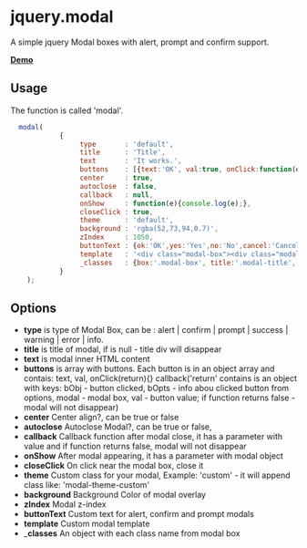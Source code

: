 jquery.modal
============

A simple jquery Modal boxes with alert, prompt and confirm support.

__<a href="http://creativedream.net/plugins/jquery.modal/" target="_blank">Demo</a>__

Usage
-------
The function is called 'modal'.
~~~ javascript
  modal(
			{
				 type       : 'default',
				 title      : 'Title',
				 text       : 'It works.',
				 buttons    : [{text:'OK', val:true, onClick:function(e){return true} }, {text:'Cancel', val:'cancel', onClick:function(e){alert('If function return false, modal will not disappear.'); return false} }],
				 center     : true,
				 autoclose  : false,
				 callback   : null,
				 onShow     : function(e){console.log(e);},
				 closeClick : true,
				 theme      : 'default',
				 background : 'rgba(52,73,94,0.7)',
				 zIndex     : 1050,
				 buttonText : {ok:'OK',yes:'Yes',no:'No',cancel:'Cancel'},
				 template   : '<div class="modal-box"><div class="modal-title"><a class="modal-close-btn"></a></div><div class="modal-text"></div><div class="modal-buttons"></div></div>',
				 _classes   : {box:'.modal-box', title:'.modal-title', content:'.modal-text', buttons:'.modal-buttons', closebtn:'.modal-close-btn'}
			}
	);
~~~~

Options
-------
* __type__ is type of Modal Box, can be : alert | confirm | prompt | success | warning | error | info.
* __title__ is title of modal, if is null - title div will disappear
* __text__ is modal inner HTML content
* __buttons__ is array with buttons. Each button is in an object array and contais: text, val, onClick(return){} callback('return' contains is an object with keys: bObj - button clicked, bOpts - info abou clicked button from options, modal - modal box, val - button value; if function returns false - modal will not disappear)
* __center__ Center align?, can be true or false
* __autoclose__ Autoclose Modal?, can be true or false,
* __callback__ Callback function after modal close, it has a parameter with value and if function returns false, modal will not disappear
* __onShow__ After modal appearing, it has a parameter with modal object
* __closeClick__ On click near the modal box, close it
* __theme__ Custom class for your modal, Example: 'custom' - it will append class like: 'modal-theme-custom'
* __background__ Background Color of modal overlay
* __zIndex__ Modal z-index
* __buttonText__ Custom text for alert, confirm and prompt modals
* __template__ Custom modal template
* ___classes__ An object with each class name from modal box

